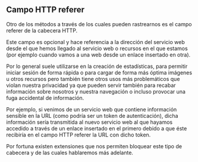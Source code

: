 ## Campo HTTP referer

Otro de los métodos a través de los cuales pueden rastrearnos es el campo referer de la cabecera HTTP.

Este campo es opcional y hace referencia a la dirección del servicio web desde el que hemos llegado al servicio web o recursos en el que estamos (por ejemplo cuando vamos a una web desde un enlace insertado en otra).

Por lo general suele utilizarse en la creación de estadísticas, para permitir iniciar sesión de forma rápida o para cargar de forma más óptima imágenes u otros recursos pero también tiene otros usos más problemáticos que violan nuestra privacidad ya que pueden servir también para recabar información sobre nosotros y nuestra navegación o incluso provocar una fuga accidental de información.

Por ejemplo, si venimos de un servicio web que contiene información sensible en la URL (como podría ser un token de autenticación), dicha información sería transmitida al nuevo servicio web al que hayamos accedido a través de un enlace insertado en el primero debido a que éste recibiría en el campo HTTP referer la URL con dicho token.

Por fortuna existen extensiones que nos permiten bloquear este tipo de cabecera y de las cuales hablaremos más adelante.